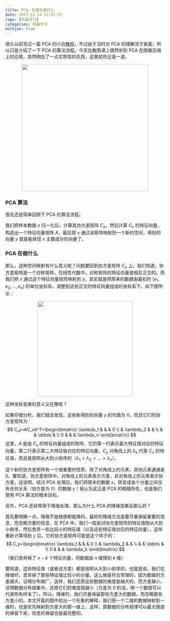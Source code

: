 ```yaml
---
title: PCA，到底在做什么
date: 2017-12-14 21:57:25
tags: [机器学习]
categories: 机器学习
mathjax: true
---
```


很久以前写过一篇 PCA 的小白[教程](https://jermmy.github.io/2017/03/25/2017-3-25-understand-PCA/)，不过由于当时对 PCA 的理解流于表面，所以只是介绍了一下 PCA 的算法流程。今天在数图课上偶然听到 PCA 在图像压缩上的应用，突然明白了一点实质性的东西，这里趁热记录一波。

<center>

<img src="/images/2017-12-15/pca.jpeg" width="400px">

</center>

<!--more-->

### PCA 算法

首先还是简单回顾下 PCA 的算法流程。

我们把样本数据 $x$ 归一化后，计算其协方差矩阵 $C_x$，然后计算 $C_x$ 的特征向量，构造出一个特征向量矩阵 $A$，最后把 $x$ 通过该矩阵映射到一个新的空间，得到的向量 $y$ 就是能体现 $x$ 主要成分的向量了。

### PCA 在做什么

那么，这种空间映射有什么意义呢？问题要回到协方差矩阵 $C_x$ 上。我们知道，协方差矩阵是一个对称矩阵，在线性代数中，对称矩阵的特征向量是相互正交的。而我们把 $x$ 通过这个特征向量矩阵映射到 $y$，其实就是把原来的数据由最初的 $[e_1, e_2, \dots, e_n]$ 的单位坐标系，调整到这些正交的特征向量组成的坐标系下，如下图所示：

<center>

<img src="/images/2017-12-15/transform.png" width="300px">

</center>

这种坐标变换的意义又在哪呢？

如果仔细分析，我们就会发现，这些新得到的向量 $y$ 的均值为 $0$，而且它们的协方差矩阵为：
$$
C_y=AC_xA^T=\begin{bmatrix} \lambda_1 & & & 0 \\ & \lambda_2 & & \\ & &  \ddots & \\ 0 & & & \lambda_n \end{bmatrix}
$$
这里，$A$ 是由 $C_x$ 的特征向量组成的矩阵，它的第一行表示最大特征值对应的特征向量，第二行表示第二大特征值对应的特征向量。$C_y$ 对角线上的 $\lambda_k$ 代表 $C_x$ 的特征值，而且是按照从大到小排序的（$\lambda_1 > \lambda_2 > \dots > \lambda_n$）。

这个新的协方差矩阵有一个很重要的性质，除了对角线上的元素，其他元素通通是 0。要知道，协方差矩阵中，对角线上的元素表示方差，非对角线上的元素表示协方差。这说明，经过 PCA 处理后，我们把原本的数据 $x$，转变成各个分量之间没有任何关系（协方差为 0）的数据 $y$！我认为这正是 PCA 的精髓所在，也是我们使用 PCA 算法的根本目标。

另外，PCA 还经常用于降维处理，那么为什么 PCA 的降维效果会那么好？

首先要明确一点，降维不是随便都能降的，最好的降维方法是要尽量保留重要的信息，而忽略次要的信息。在 PCA 中，我们一般是对协方差矩阵的特征值按从大到小排序，然后舍弃一些比较小的特征值（以及这些特征值对应的特征向量），这样重新计算得到 $y$ 后，它的协方差矩阵可能是这个样子的：
$$
C_y=\begin{bmatrix} \lambda_1 & & & 0 \\ & \lambda_2 & & \\ & &  \ddots & \\ 0 & & & \lambda_k \end{bmatrix}
$$
（我们舍弃掉了 $n-k$ 个特征向量，将数据由 $n$ 维降到 $k$ 维）

要知道，这些特征值（或者说方差）都是按照从大到小排序的，也就是说，我们在降维时，舍弃掉了那些特征值比较小的分量。这么做是符合常理的，因为数据的方差越大，证明分布越广，这样，我们还原这些数据的难度是越大的，而方差越小，证明数据分布越集中，还原它们的难度就越小（方差为 0 的话，用一个数就可以代表所有样本了）。所以，降维时，我们尽量保留那些方差大的数据，而忽略那些方差小的。本文开篇的图中给出一个形象的解释，我们把一个二维的数据映射到一维时，也是优先映射到方差大的那一维上，这样，原数据的分布规律可以最大限度的保留下来，信息的保留也是最完整的。